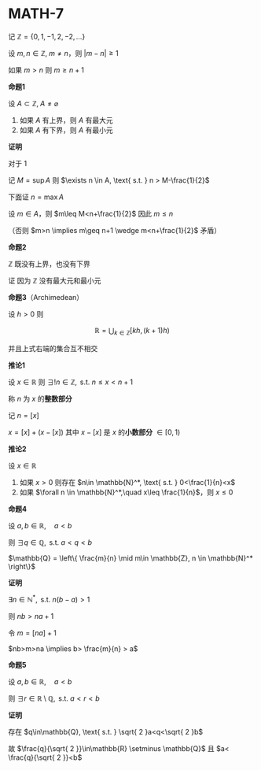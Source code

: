 # MATH-7

记 $\mathbb{Z}=\{ 0, 1, -1, 2, -2, \dots \}$

设 $m, n \in \mathbb{Z}, \; m\neq n$，则 $|m-n|\geq 1$

如果 $m>n$ 则 $m \geq n+1$

**命题1**

设 $A\subset \mathbb{Z}, \; A \neq \varnothing$

1. 如果 $A$ 有上界，则 $A$ 有最大元
2. 如果 $A$ 有下界，则 $A$ 有最小元

**证明**

对于 1

记 $M=\sup A$ 则 $\exists n \in A, \text{ s.t. } n > M-\frac{1}{2}$

下面证 $n=\max A$

设 $m\in A$，则 $m\leq M<n+\frac{1}{2}$ 因此 $m\leq n$

（否则 $m>n \implies m\geq n+1 \wedge m<n+\frac{1}{2}$ 矛盾）

**命题2**

$\mathbb{Z}$ 既没有上界，也没有下界

证 因为 $\mathbb{Z}$ 没有最大元和最小元

**命题3**（Archimedean）

设 $h>0$ 则

$$
\mathbb{R} = \bigcup_{k\in\mathbb{Z}} \left[kh, (k+1)h\right)
$$

并且上式右端的集合互不相交

**推论1**

设 $x \in \mathbb{R}$ 则 $\exists !  n \in \mathbb{Z}, \text{ s.t. } n\leq x <n+1$

称 $n$ 为 $x$ 的**整数部分**

记 $n=[x]$

$x=[x]+(x-[x])$ 其中 $x-[x]$ 是 $x$ 的**小数部分** $\in [0, 1)$

**推论2**

设 $x \in \mathbb{R}$

1. 如果 $x>0$ 则存在 $n\in \mathbb{N}^*, \text{ s.t. } 0<\frac{1}{n}<x$
2. 如果 $\forall n \in \mathbb{N}^*,\quad x\leq \frac{1}{n}$，则 $x\leq 0$

**命题4**

设 $a, b\in \mathbb{R},\quad a < b$

则 $\exists q \in \mathbb{Q}, \text{ s.t. } a<q<b$

$\mathbb{Q} = \left\{  \frac{m}{n} \mid m\in \mathbb{Z}, n \in  \mathbb{N}^*  \right\}$

**证明**

$\exists n \in \mathbb{N}^*, \text{ s.t. } n(b-a)>1$

则 $nb>na+1$

令 $m=[na]+1$

$nb>m>na \implies b> \frac{m}{n} > a$

**命题5**

设 $a, b\in\mathbb{R},\quad a<b$

则 $\exists r \in \mathbb{R} \setminus \mathbb{Q}, \text{ s.t. } a<r<b$

**证明**

存在 $q\in\mathbb{Q}, \text{ s.t. } \sqrt{ 2 }a<q<\sqrt{ 2 }b$

故 $\frac{q}{\sqrt{ 2 }}\in\mathbb{R} \setminus \mathbb{Q}$ 且 $a< \frac{q}{\sqrt{ 2 }}<b$
